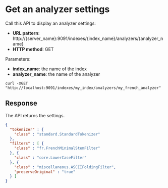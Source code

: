 # Get an analyzer settings

Call this API to display an analyzer settings:

* **URL pattern**: http://{server_name}:9091/indexes/{index_name}/analyzers/{analyzer_name}
* **HTTP method**: GET

Parameters:

* **index_name**: the name of the index
* **analyzer_name**: the name of the analyzer

```shell
curl -XGET "http://localhost:9091/indexes/my_index/analyzers/my_french_analyzer"
```

## Response

The API returns the settings.

```json
{
  "tokenizer" : {
    "class" : "standard.StandardTokenizer"
  },
  "filters" : [ {
    "class" : "fr.FrenchMinimalStemFilter"
  }, {
    "class" : "core.LowerCaseFilter"
  }, {
    "class" : "miscellaneous.ASCIIFoldingFilter",
    "preserveOriginal" : "true"
  } ]
}
```
